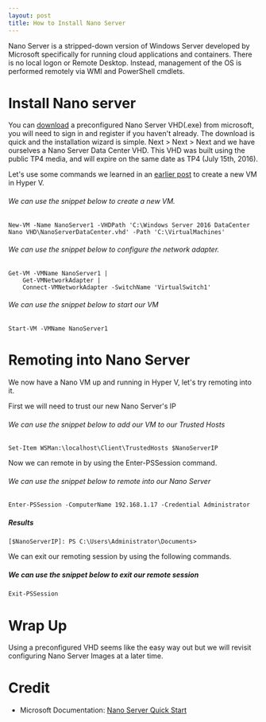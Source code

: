 ```yaml
---
layout: post
title: How to Install Nano Server
---
```


Nano Server is a stripped-down version of Windows Server developed by Microsoft specifically for running cloud applications and containers. There is no local logon or Remote Desktop. Instead, management of the OS is performed remotely via WMI and PowerShell cmdlets.

# Install Nano server

You can [download](https://www.microsoft.com/en-us/evalcenter/evaluate-windows-server-2016) a preconfigured Nano Server VHD(.exe) from microsoft, you will need to sign in and register if you haven't already. The download is quick and the installation wizard is simple. Next > Next > Next and we have ourselves a Nano Server Data Center VHD. This VHD was built using the public TP4 media, and will expire on the same date as TP4 (July 15th, 2016).

Let's use some commands we learned in an [earlier post](https://dejulia489.github.io/2017-05-06-CreateHyperVVM/) to create a new VM in Hyper V.

###### We can use the snippet below to create a new VM. 

	New-VM -Name NanoServer1 -VHDPath 'C:\Windows Server 2016 DataCenter Nano VHD\NanoServerDataCenter.vhd' -Path 'C:\VirtualMachines' 

###### We can use the snippet below to configure the network adapter. 

	Get-VM -VMName NanoServer1 | 
		Get-VMNetworkAdapter | 
		Connect-VMNetworkAdapter -SwitchName 'VirtualSwitch1' 

###### We can use the snippet below to start our VM

	Start-VM -VMName NanoServer1

# Remoting into Nano Server

We now have a Nano VM up and running in Hyper V, let's try remoting into it. 

First we will need to trust our new Nano Server's IP
	
###### We can use the snippet below to add our VM to our Trusted Hosts

	Set-Item WSMan:\localhost\Client\TrustedHosts $NanoServerIP

Now we can remote in by using the Enter-PSSession command.

###### We can use the snippet below to remote into our Nano Server

	Enter-PSSession -ComputerName 192.168.1.17 -Credential Administrator

##### Results

	[$NanoServerIP]: PS C:\Users\Administrator\Documents> 

We can exit our remoting session by using the following commands.

##### We can use the snippet below to exit our remote session

	Exit-PSSession

# Wrap Up 

Using a preconfigured VHD seems like the easy way out but we will revisit configuring Nano Server Images at a later time.

# Credit

* Microsoft Documentation: [Nano Server Quick Start](https://docs.microsoft.com/en-us/windows-server/get-started/nano-server-quick-start)